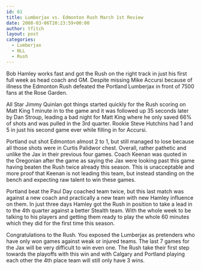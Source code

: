 ```yaml
---
id: 61
title: Lumberjax vs. Edmonton Rush March 1st Review
date: 2008-03-06T20:23:59+00:00
author: tfitch
layout: post
categories:
  - Lumberjax
  - NLL
  - Rush
---
```

Bob Hamley works fast and got the Rush on the right track in just his first full week as head coach and GM. Despite missing Mike Accursi because of illness the Edmonton Rush defeated the Portland Lumberjax in front of 7500 fans at the Rose Garden.

All Star Jimmy Quinlan got things started quickly for the Rush scoring on Matt King 1 minute in to the game and it was followed up 35 seconds later by Dan Stroup, leading a bad night for Matt King where he only saved 66% of shots and was pulled in the 3rd quarter. Rookie Steve Hutchins had 1 and 5 in just his second game ever while filling in for Accursi.

Portland out shot Edmonton almost 2 to 1, but still managed to lose because all those shots were in Curtis Palidwor chest. Overall, rather pathetic and unlike the Jax in their previous four games. Coach Keenan was quoted in the Oregonian after the game as saying the Jax were looking past this game having beaten the Rush twice already this season. This is unacceptable and more proof that Keenan is not leading this team, but instead standing on the bench and expecting raw talent to win these games.

Portland beat the Paul Day coached team twice, but this last match was against a new coach and practically a new team with new Hamley influence on them. In just three days Hamley got the Rush in position to take a lead in to the 4th quarter against a better Stealth team. With the whole week to be talking to his players and getting them ready to play the whole 60 minutes which they did for the first time this season.

Congratulations to the Rush. You exposed the Lumberjax as pretenders who have only won games against weak or injured teams. The last 7 games for the Jax will be very difficult to win even one. The Rush take their first step towards the playoffs with this win and with Calgary and Portland playing each other the 4th place team will still only have 3 wins.
